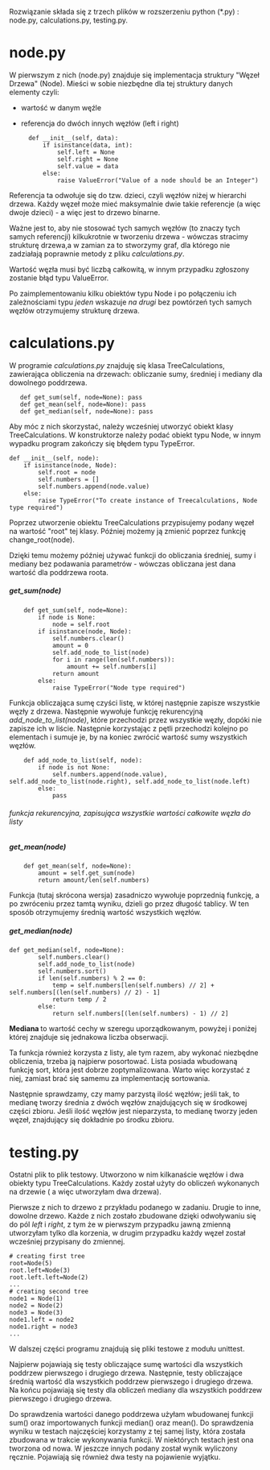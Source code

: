 Rozwiązanie składa się z trzech plików w rozszerzeniu python (*.py) : node.py, calculations.py, testing.py. 

<h1>node.py</h1>
 
W pierwszym z nich (node.py) znajduje się implementacja struktury "Węzeł Drzewa" (Node). Mieści w sobie niezbędne dla tej struktury danych elementy czyli: 
* wartość w danym węźle
* referencja do dwóch innych węzłów (left i right)

        def __init__(self, data):
            if isinstance(data, int):
                self.left = None
                self.right = None
                self.value = data
            else:
                raise ValueError("Value of a node should be an Integer")

Referencja ta odwołuje się do tzw. dzieci, czyli węzłów niżej w hierarchi drzewa. Każdy węzeł może mieć maksymalnie dwie takie referencje (a więc dwoje dzieci) - a więc jest to drzewo binarne.

Ważne jest to, aby nie stosować tych samych węzłów (to znaczy tych samych referencji) kilkukrotnie w tworzeniu drzewa - wówczas stracimy strukturę drzewa,a w zamian za to stworzymy graf,
 dla którego nie zadziałają poprawnie metody z pliku <i>calculations.py</i>.
 

Wartość węzła musi być liczbą całkowitą, w innym przypadku zgłoszony zostanie błąd typu ValueError.


Po zaimplementowaniu kilku obiektów typu Node i po połączeniu ich 
zależnościami typu <i>jeden</i> wskazuje <i> na drugi</i> bez powtórzeń tych samych węzłów otrzymujemy strukturę drzewa.

<h1>calculations.py</h1>

W programie <i>calculations.py </i> znajduję się klasa TreeCalculations, zawierająca obliczenia na drzewach: obliczanie sumy, średniej i mediany
dla dowolnego poddrzewa. 
    
       def get_sum(self, node=None): pass
       def get_mean(self, node=None): pass
       def get_median(self, node=None): pass
       
Aby móc z nich skorzystać, należy wcześniej utworzyć obiekt klasy TreeCalculations. W konstruktorze należy podać obiekt typu Node,
w innym wypadku program zakończy się błędem typu TypeError.
    
    def __init__(self, node):
        if isinstance(node, Node):
            self.root = node
            self.numbers = []
            self.numbers.append(node.value)
        else:
            raise TypeError("To create instance of Treecalculations, Node type required") 
            
Poprzez utworzenie obiektu TreeCalculations przypisujemy podany 
węzeł na wartość "root" tej klasy. Później możemy ją zmienić poprzez funkcję 
change_root(node).

Dzięki temu możemy później używać funkcji do obliczania średniej, sumy i mediany bez podawania parametrów - 
wówczas obliczana jest dana wartość dla poddrzewa roota.

<h5>get_sum(node) </h5>
    
        def get_sum(self, node=None):
            if node is None:
                node = self.root
            if isinstance(node, Node):
                self.numbers.clear()
                amount = 0
                self.add_node_to_list(node)
                for i in range(len(self.numbers)):
                    amount += self.numbers[i]
                return amount
            else:
                raise TypeError("Node type required")

Funkcja obliczająca sumę czyści listę, w której następnie zapisze wszystkie węzły z drzewa. Następnie wywołuje funkcję 
rekurencyjną <i>add_node_to_list(node)</i>, które przechodzi przez wszystkie węzły, dopóki nie zapisze ich w liście.
Następnie korzystając z pętli przechodzi kolejno po elementach i sumuje je,
by na koniec zwrócić wartość sumy wszystkich węzłów.

        def add_node_to_list(self, node):
            if node is not None:
                self.numbers.append(node.value), self.add_node_to_list(node.right), self.add_node_to_list(node.left)
            else:
                pass
                
        
<h6>funkcja rekurencyjna, zapisująca wszystkie wartości całkowite węzła do listy </h6>

<h5>get_mean(node) </h5> 

        def get_mean(self, node=None):
            amount = self.get_sum(node)
            return amount/len(self.numbers)
        
Funkcja (tutaj skrócona wersja) zasadniczo wywołuje poprzednią funkcję, a po zwróceniu przez tamtą wyniku, dzieli go przez długość tablicy.
W ten sposób otrzymujemy średnią wartość wszystkich węzłów.

 <h5>get_median(node) </h5> 
 
    def get_median(self, node=None):
            self.numbers.clear()
            self.add_node_to_list(node)
            self.numbers.sort()
            if len(self.numbers) % 2 == 0:
                temp = self.numbers[len(self.numbers) // 2] + self.numbers[(len(self.numbers) // 2) - 1]
                return temp / 2
            else:
                return self.numbers[(len(self.numbers) - 1) // 2]
 <b>Mediana  </b> to wartość cechy w szeregu uporządkowanym, powyżej i poniżej której znajduje się jednakowa liczba obserwacji.
       
        
Ta funkcja również korzysta z listy, ale tym razem, aby wykonać niezbędne obliczenia, trzeba ją najpierw posortować.
Lista posiada wbudowaną funkcję sort, która jest dobrze zoptymalizowana. Warto więc korzystać z niej, zamiast brać się samemu za implementację sortowania.

Następnie sprawdzamy, czy mamy parzystą ilość węzłów; jeśli tak, to medianę tworzy średnia z dwóch węzłów znajdujących się w środkowej części
zbioru.
Jeśli ilość węzłów jest nieparzysta, to medianę tworzy jeden węzeł, znajdujący się dokładnie po środku zbioru.

<h1>testing.py</h1>
Ostatni plik to plik testowy. Utworzono w nim kilkanaście węzłów i dwa obiekty typu TreeCalculations. Każdy został użyty
do obliczeń wykonanych na drzewie ( a więc utworzyłam dwa drzewa).

Pierwsze z nich to drzewo z przykładu podanego w zadaniu. Drugie to inne, dowolne drzewo. Każde z nich zostało zbudowane
dzięki odwoływaniu się do pól <i>left </i> i <i>right</i>, z tym że w pierwszym przypadku jawną zmienną utworzyłam tylko dla korzenia, w drugim przypadku
każdy węzeł został wcześniej przypisany do zmiennej.
    
    # creating first tree
    root=Node(5)
    root.left=Node(3)
    root.left.left=Node(2)
    ...
    # creating second tree
    node1 = Node(1)
    node2 = Node(2)
    node3 = Node(3)
    node1.left = node2
    node1.right = node3
    ...

W dalszej części programu znajdują się pliki testowe z modułu unittest.

Najpierw pojawiają się testy obliczające sumę wartości dla wszystkich poddrzew pierwszego i drugiego drzewa.
Następnie, testy obliczające średnią wartość dla wszystkich poddrzew pierwszego i drugiego drzewa.
Na końcu pojawiają się testy dla obliczeń mediany dla wszystkich poddrzew pierwszego i drugiego drzewa.

Do sprawdzenia wartości danego poddrzewa użyłam wbudowanej funkcji sum() oraz importowanych funkcji median() oraz mean().
Do sprawdzenia wyniku w testach najczęściej korzystamy z tej samej listy, która została zbudowana w trakcie wykonywania funkcji.
W niektórych testach jest ona tworzona od nowa. W jeszcze innych podany został wynik wyliczony ręcznie.
Pojawiają się również dwa testy na pojawienie wyjątku. 


